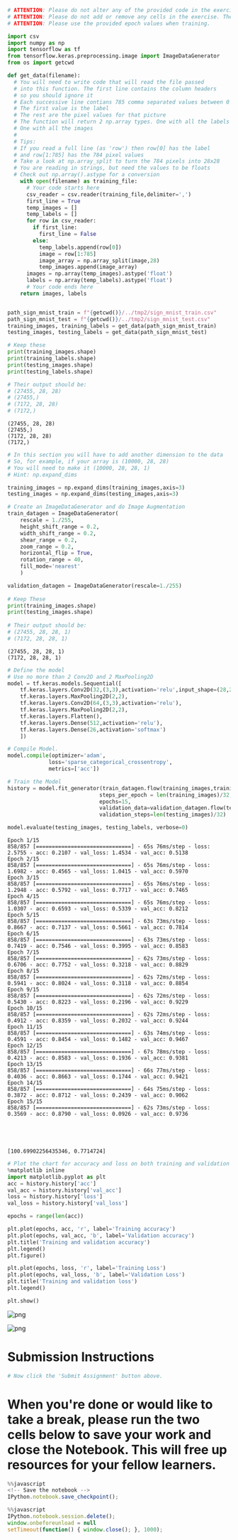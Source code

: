 ```python
# ATTENTION: Please do not alter any of the provided code in the exercise. Only add your own code where indicated
# ATTENTION: Please do not add or remove any cells in the exercise. The grader will check specific cells based on the cell position.
# ATTENTION: Please use the provided epoch values when training.

import csv
import numpy as np
import tensorflow as tf
from tensorflow.keras.preprocessing.image import ImageDataGenerator
from os import getcwd
```


```python
def get_data(filename):
  # You will need to write code that will read the file passed
  # into this function. The first line contains the column headers
  # so you should ignore it
  # Each successive line contians 785 comma separated values between 0 and 255
  # The first value is the label
  # The rest are the pixel values for that picture
  # The function will return 2 np.array types. One with all the labels
  # One with all the images
  #
  # Tips: 
  # If you read a full line (as 'row') then row[0] has the label
  # and row[1:785] has the 784 pixel values
  # Take a look at np.array_split to turn the 784 pixels into 28x28
  # You are reading in strings, but need the values to be floats
  # Check out np.array().astype for a conversion
    with open(filename) as training_file:
      # Your code starts here
      csv_reader = csv.reader(training_file,delimiter=',')
      first_line = True
      temp_images = []
      temp_labels = []
      for row in csv_reader:
        if first_line:
          first_line = False
        else:
          temp_labels.append(row[0])
          image = row[1:785]
          image_array = np.array_split(image,28)
          temp_images.append(image_array)
      images = np.array(temp_images).astype('float')
      labels = np.array(temp_labels).astype('float')
      # Your code ends here
    return images, labels


path_sign_mnist_train = f"{getcwd()}/../tmp2/sign_mnist_train.csv"
path_sign_mnist_test = f"{getcwd()}/../tmp2/sign_mnist_test.csv"
training_images, training_labels = get_data(path_sign_mnist_train)
testing_images, testing_labels = get_data(path_sign_mnist_test)

# Keep these
print(training_images.shape)
print(training_labels.shape)
print(testing_images.shape)
print(testing_labels.shape)

# Their output should be:
# (27455, 28, 28)
# (27455,)
# (7172, 28, 28)
# (7172,)
```

    (27455, 28, 28)
    (27455,)
    (7172, 28, 28)
    (7172,)



```python
# In this section you will have to add another dimension to the data
# So, for example, if your array is (10000, 28, 28)
# You will need to make it (10000, 28, 28, 1)
# Hint: np.expand_dims

training_images = np.expand_dims(training_images,axis=3)
testing_images = np.expand_dims(testing_images,axis=3)

# Create an ImageDataGenerator and do Image Augmentation
train_datagen = ImageDataGenerator(
    rescale = 1./255,
    height_shift_range = 0.2,
    width_shift_range = 0.2,
    shear_range = 0.2,
    zoom_range = 0.2,
    horizontal_flip = True,
    rotation_range = 40,
    fill_mode='nearest'
    )

validation_datagen = ImageDataGenerator(rescale=1./255)
    
# Keep These
print(training_images.shape)
print(testing_images.shape)
    
# Their output should be:
# (27455, 28, 28, 1)
# (7172, 28, 28, 1)
```

    (27455, 28, 28, 1)
    (7172, 28, 28, 1)



```python
# Define the model
# Use no more than 2 Conv2D and 2 MaxPooling2D
model = tf.keras.models.Sequential([
    tf.keras.layers.Conv2D(32,(3,3),activation='relu',input_shape=(28,28,1)),
    tf.keras.layers.MaxPooling2D(2,2),
    tf.keras.layers.Conv2D(64,(3,3),activation='relu'),
    tf.keras.layers.MaxPooling2D(2,2),
    tf.keras.layers.Flatten(),
    tf.keras.layers.Dense(512,activation='relu'),
    tf.keras.layers.Dense(26,activation='softmax')
    ])

# Compile Model. 
model.compile(optimizer='adam',
             loss='sparse_categorical_crossentropy',
             metrics=['acc'])

# Train the Model
history = model.fit_generator(train_datagen.flow(training_images,training_labels,batch_size=32),
                             steps_per_epoch = len(training_images)/32,
                             epochs=15,
                             validation_data=validation_datagen.flow(testing_images,testing_labels,batch_size=32),
                             validation_steps=len(testing_images)/32)

model.evaluate(testing_images, testing_labels, verbose=0)
```

    Epoch 1/15
    858/857 [==============================] - 65s 76ms/step - loss: 2.5755 - acc: 0.2107 - val_loss: 1.4534 - val_acc: 0.5138
    Epoch 2/15
    858/857 [==============================] - 65s 76ms/step - loss: 1.6982 - acc: 0.4565 - val_loss: 1.0415 - val_acc: 0.5970
    Epoch 3/15
    858/857 [==============================] - 65s 76ms/step - loss: 1.2948 - acc: 0.5792 - val_loss: 0.7717 - val_acc: 0.7465
    Epoch 4/15
    858/857 [==============================] - 65s 76ms/step - loss: 1.0307 - acc: 0.6593 - val_loss: 0.5339 - val_acc: 0.8212
    Epoch 5/15
    858/857 [==============================] - 63s 73ms/step - loss: 0.8667 - acc: 0.7137 - val_loss: 0.5661 - val_acc: 0.7814
    Epoch 6/15
    858/857 [==============================] - 63s 73ms/step - loss: 0.7419 - acc: 0.7546 - val_loss: 0.3995 - val_acc: 0.8583
    Epoch 7/15
    858/857 [==============================] - 62s 73ms/step - loss: 0.6706 - acc: 0.7752 - val_loss: 0.3218 - val_acc: 0.8829
    Epoch 8/15
    858/857 [==============================] - 62s 72ms/step - loss: 0.5941 - acc: 0.8024 - val_loss: 0.3118 - val_acc: 0.8854
    Epoch 9/15
    858/857 [==============================] - 62s 72ms/step - loss: 0.5430 - acc: 0.8223 - val_loss: 0.2196 - val_acc: 0.9229
    Epoch 10/15
    858/857 [==============================] - 62s 72ms/step - loss: 0.4912 - acc: 0.8359 - val_loss: 0.2032 - val_acc: 0.9244
    Epoch 11/15
    858/857 [==============================] - 63s 74ms/step - loss: 0.4591 - acc: 0.8454 - val_loss: 0.1482 - val_acc: 0.9467
    Epoch 12/15
    858/857 [==============================] - 67s 78ms/step - loss: 0.4213 - acc: 0.8583 - val_loss: 0.1936 - val_acc: 0.9381
    Epoch 13/15
    858/857 [==============================] - 66s 77ms/step - loss: 0.4036 - acc: 0.8663 - val_loss: 0.1744 - val_acc: 0.9421
    Epoch 14/15
    858/857 [==============================] - 64s 75ms/step - loss: 0.3872 - acc: 0.8712 - val_loss: 0.2439 - val_acc: 0.9062
    Epoch 15/15
    858/857 [==============================] - 62s 73ms/step - loss: 0.3569 - acc: 0.8790 - val_loss: 0.0926 - val_acc: 0.9736





    [100.69902256435346, 0.7714724]




```python
# Plot the chart for accuracy and loss on both training and validation
%matplotlib inline
import matplotlib.pyplot as plt
acc = history.history['acc']
val_acc = history.history['val_acc']
loss = history.history['loss']
val_loss = history.history['val_loss']

epochs = range(len(acc))

plt.plot(epochs, acc, 'r', label='Training accuracy')
plt.plot(epochs, val_acc, 'b', label='Validation accuracy')
plt.title('Training and validation accuracy')
plt.legend()
plt.figure()

plt.plot(epochs, loss, 'r', label='Training Loss')
plt.plot(epochs, val_loss, 'b', label='Validation Loss')
plt.title('Training and validation loss')
plt.legend()

plt.show()
```


![png](output_4_0.png)



![png](output_4_1.png)


# Submission Instructions


```python
# Now click the 'Submit Assignment' button above.
```

# When you're done or would like to take a break, please run the two cells below to save your work and close the Notebook. This will free up resources for your fellow learners. 


```javascript
%%javascript
<!-- Save the notebook -->
IPython.notebook.save_checkpoint();
```


```javascript
%%javascript
IPython.notebook.session.delete();
window.onbeforeunload = null
setTimeout(function() { window.close(); }, 1000);
```
